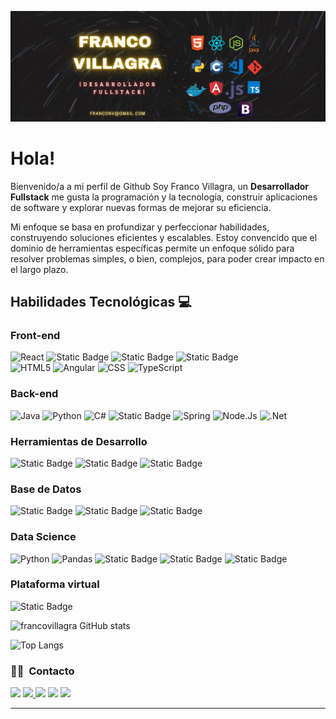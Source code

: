 ![banner francovillagra](francovillagra-banner-03.jpg)

# Hola!

Bienvenido/a a mi perfil de Github Soy Franco Villagra, un **Desarrollador Fullstack** me gusta la programación y la tecnología, construir aplicaciones de software y explorar nuevas formas de mejorar su eficiencia.

Mi enfoque se basa en profundizar y perfeccionar habilidades, construyendo soluciones eficientes y escalables. Estoy convencido que el dominio de herramientas específicas permite un enfoque sólido para resolver problemas simples, o bien, complejos, para poder crear impacto en el largo plazo.


## Habilidades Tecnológicas 💻

### __Front-end__

<img alt="React" src="https://img.shields.io/badge/React-turquoise?style=flat&logo=React&labelColor=grey&color=grey">  ![Static Badge](https://img.shields.io/badge/GreenSock-red?style=flat&logo=GreenSock&logoColor=black&labelColor=white&color=white) ![Static Badge](https://img.shields.io/badge/Javascript-black?style=flat&logo=Javascript&logoColor=white&labelColor=yellow&color=yellow) ![Static Badge](https://img.shields.io/badge/Bootstrap-black?style=flat&logo=Bootstrap&logoColor=blue&labelColor=white&color=white)  
 <img alt="HTML5" src="https://img.shields.io/badge/HTML5-white?style=flat&logo=HTML5&logoColor=white&labelColor=orange&color=orange">  <img alt="Angular" src="https://img.shields.io/badge/Angular-red?style=flat&logo=ANGULAR&logoColor=WHITE&labelColor=red&color=red">  <img alt="CSS" src="https://img.shields.io/badge/CSS-white?style=flat&logo=CSS&logoColor=blue">  <img alt="TypeScript" src="https://img.shields.io/badge/TypeScript-blue?style=flat&logo=TypeScript&logoColor=white&logoSize=auto">

### __Back-end__

<img alt="Java" src="https://img.shields.io/badge/Java-007396?style=flat&logo=openjdk&logoColor=white">  <img alt="Python" src="https://img.shields.io/badge/Python-blue?style=flat&logo=Python&logoColor=yellow">  <img alt="C#" src="https://img.shields.io/badge/C%23-white?style=flat&logo=csharp&logoColor=purple"> ![Static Badge](https://img.shields.io/badge/Javascript-black?style=flat&logo=Javascript&logoColor=white&labelColor=yellow&color=yellow)  <img alt="Spring" src="https://img.shields.io/badge/Spring-white?style=flat&logo=Spring&logoColor=green&logoSize=auto">  <img alt="Node.Js" src="https://img.shields.io/badge/NodeJs-green?style=flat&logo=Node.Js&logoColor=white&logoSize=auto">  <img alt=".Net" src="https://img.shields.io/badge/.Net-blue?style=flat&logoColor=white&logoSize=auto">

### __Herramientas de Desarrollo__

![Static Badge](https://img.shields.io/badge/CRA-green?style=flat&logo=Create%20React%20App&logoColor=blue&labelColor=white&color=white)  ![Static Badge](https://img.shields.io/badge/React%20Scripts-black?style=flat&logo=React-Scripts&logoColor=orange&labelColor=orange&color=orange)  ![Static Badge](https://img.shields.io/badge/Web%20Vitals-Red?style=flat&logo=Web%20Vitals&logoColor=Balck&labelColor=Black&color=Black)

### __Base de Datos__

![Static Badge](https://img.shields.io/badge/MongoDB-black?style=flat&logo=MongoDB&logoColor=white&labelColor=White&color=grey)  ![Static Badge](https://img.shields.io/badge/MySQL-Brown?style=flat&logo=MySQL&logoColor=black&logoSize=auto&labelColor=Black&color=beige)  ![Static Badge](https://img.shields.io/badge/SQL-black?style=flat&logo=SQL)

### __Data Science__

<img alt="Python" src="https://img.shields.io/badge/Python-blue?style=flat&logo=Python&logoColor=yellow"> <img alt="Pandas" src="https://img.shields.io/badge/Pandas-white?style=flat&logo=Pandas&logoColor=red&logoSize=auto"> ![Static Badge](https://img.shields.io/badge/Matplotlib-blue?style=flat&logo=Matplotlib&logoColor=Blue&labelColor=Blue) ![Static Badge](https://img.shields.io/badge/NumPy-white?style=flat&logo=NumPy&logoColor=black&logoSize=auto)  ![Static Badge](https://img.shields.io/badge/Jupyter-white?style=flat&logo=Jupyter&logoColor=White&logoSize=auto)



### __Plataforma virtual__

![Static Badge](https://img.shields.io/badge/Microsoft%20Azure-blue?style=flat&logo=AzureCloud)


![francovillagra GitHub stats](https://github-readme-stats.vercel.app/api?username=francovillagra&show_icons=true&theme=dark&v=2)

![Top Langs](https://github-readme-stats.vercel.app/api/top-langs/?username=francovillagra&layout=compact&theme=dark&v=2)


### 🤝🏻 &nbsp;Contacto

<p align="center">


<a href="https://fr4nconv@gmail.com"><img src="https://img.shields.io/badge/fr4nconv%40gmail.com-red?style=flat&logoColor=white&logoSize=auto"/></a> <a href="https://www.linkedin.com/in/franco-villagra/"><img src="https://img.shields.io/badge/Linkedin-blue?style=flat&logo=LinkedIn&logoColor=blue&logoSize=auto">   <img src="https://img.shields.io/badge/franconv_%2F-blue?style=flat&logo=Instagram&logoColor=white&logoSize=auto"/></a>  <a href= "https://wa.me/5401140995607"><img src="https://img.shields.io/badge/Whatsapp%2F-green?style=flat&logo=Whatsapp&logoColor=white&logoSize=auto" /></a>  <a href= "https://t.me/Francovillagra"><img src="https://img.shields.io/badge/Telegram%2F-blue?style=flat&logo=Telegram&logoColor=white&logoSize=auto" /></a>

-----
